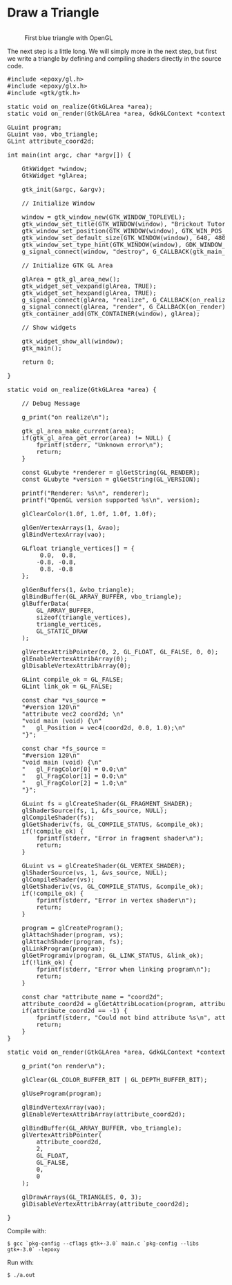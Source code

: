 # Draw a Triangle


<figure><img src="https://gtk.dashgl.com/img/bricks_002.png" alt=""><figcaption><p>First blue triangle with OpenGL</p></figcaption></figure>

The next step is a little long. We will simply more in the next step, but first we write a triangle by defining and compiling shaders directly in the source code.

<pre data-file="main.c">#include &lt;epoxy/gl.h&gt;
#include &lt;epoxy/glx.h&gt;
#include &lt;gtk/gtk.h&gt;

static void on_realize(GtkGLArea *area);
static void on_render(GtkGLArea *area, GdkGLContext *context);

GLuint program;
GLuint vao, vbo_triangle;
GLint attribute_coord2d;

int main(int argc, char *argv[]) {

	GtkWidget *window;
	<span>GtkWidget *glArea;</span>

	gtk_init(&amp;argc, &amp;argv);

	// Initialize Window

	window = gtk_window_new(GTK_WINDOW_TOPLEVEL);
	gtk_window_set_title(GTK_WINDOW(window), "Brickout Tutorial");
	gtk_window_set_position(GTK_WINDOW(window), GTK_WIN_POS_CENTER);
	gtk_window_set_default_size(GTK_WINDOW(window), 640, 480);
	gtk_window_set_type_hint(GTK_WINDOW(window), GDK_WINDOW_TYPE_HINT_UTILITY);
	g_signal_connect(window, "destroy", G_CALLBACK(gtk_main_quit), NULL);

	// Initialize GTK GL Area

	<span>glArea = gtk_gl_area_new();
	gtk_widget_set_vexpand(glArea, TRUE);
	gtk_widget_set_hexpand(glArea, TRUE);
	g_signal_connect(glArea, "realize", G_CALLBACK(on_realize), NULL);
	g_signal_connect(glArea, "render", G_CALLBACK(on_render), NULL);
	gtk_container_add(GTK_CONTAINER(window), glArea);</span>

	// Show widgets

	gtk_widget_show_all(window);
	gtk_main();

	return 0;

}

<span>static void on_realize(GtkGLArea *area) {

	// Debug Message

	g_print("on realize\n");

	gtk_gl_area_make_current(area);
	if(gtk_gl_area_get_error(area) != NULL) {
		fprintf(stderr, "Unknown error\n");
		return;
	}

	const GLubyte *renderer = glGetString(GL_RENDER);
	const GLubyte *version = glGetString(GL_VERSION);

	printf("Renderer: %s\n", renderer);
	printf("OpenGL version supported %s\n", version);

	glClearColor(1.0f, 1.0f, 1.0f, 1.0f);

	glGenVertexArrays(1, &amp;vao);
	glBindVertexArray(vao);

	GLfloat triangle_vertices[] = {
		 0.0,  0.8,
		-0.8, -0.8,
		 0.8, -0.8
	};
	
	glGenBuffers(1, &amp;vbo_triangle);
	glBindBuffer(GL_ARRAY_BUFFER, vbo_triangle);
	glBufferData(
		GL_ARRAY_BUFFER,
		sizeof(triangle_vertices),
		triangle_vertices,
		GL_STATIC_DRAW
	);

	glVertexAttribPointer(0, 2, GL_FLOAT, GL_FALSE, 0, 0);
	glEnableVertexAttribArray(0);
	glDisableVertexAttribArray(0);
	
	GLint compile_ok = GL_FALSE;
	GLint link_ok = GL_FALSE;

	const char *vs_source = 
	"#version 120\n"
	"attribute vec2 coord2d; \n"
	"void main (void) {\n"
	"	gl_Position = vec4(coord2d, 0.0, 1.0);\n"
	"}";

	const char *fs_source =
	"#version 120\n"
	"void main (void) {\n"
	"	gl_FragColor[0] = 0.0;\n"
	"	gl_FragColor[1] = 0.0;\n"
	"	gl_FragColor[2] = 1.0;\n"
	"}";

	GLuint fs = glCreateShader(GL_FRAGMENT_SHADER);
	glShaderSource(fs, 1, &amp;fs_source, NULL);
	glCompileShader(fs);
	glGetShaderiv(fs, GL_COMPILE_STATUS, &amp;compile_ok);
	if(!compile_ok) {
		fprintf(stderr, "Error in fragment shader\n");
		return;
	}

	GLuint vs = glCreateShader(GL_VERTEX_SHADER);
	glShaderSource(vs, 1, &amp;vs_source, NULL);
	glCompileShader(vs);
	glGetShaderiv(vs, GL_COMPILE_STATUS, &amp;compile_ok);
	if(!compile_ok) {
		fprintf(stderr, "Error in vertex shader\n");
		return;
	}

	program = glCreateProgram();
	glAttachShader(program, vs);
	glAttachShader(program, fs);
	glLinkProgram(program);
	glGetProgramiv(program, GL_LINK_STATUS, &amp;link_ok);
	if(!link_ok) {
		fprintf(stderr, "Error when linking program\n");
		return;
	}

	const char *attribute_name = "coord2d";
	attribute_coord2d = glGetAttribLocation(program, attribute_name);
	if(attribute_coord2d == -1) {
		fprintf(stderr, "Could not bind attribute %s\n", attribute_name);
		return;
	}
}

static void on_render(GtkGLArea *area, GdkGLContext *context) {

	g_print("on render\n");

	glClear(GL_COLOR_BUFFER_BIT | GL_DEPTH_BUFFER_BIT);

	glUseProgram(program);

	glBindVertexArray(vao);
	glEnableVertexAttribArray(attribute_coord2d);

	glBindBuffer(GL_ARRAY_BUFFER, vbo_triangle);
	glVertexAttribPointer(
		attribute_coord2d,
		2,
		GL_FLOAT,
		GL_FALSE,
		0,
		0
	);

	glDrawArrays(GL_TRIANGLES, 0, 3);
	glDisableVertexAttribArray(attribute_coord2d);

}</span>
</pre>

Compile with:

```
$ gcc `pkg-config --cflags gtk+-3.0` main.c `pkg-config --libs gtk+-3.0` -lepoxy
```

Run with:

```
$ ./a.out
```
